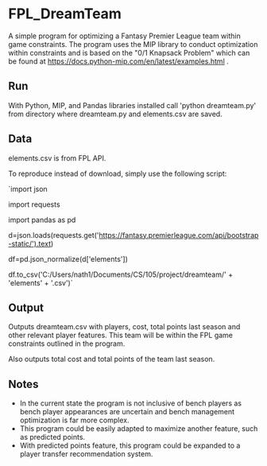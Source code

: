 # FPL_DreamTeam
A simple program for optimizing a Fantasy Premier League team within game constraints. The program uses the MIP library to conduct optimization within constraints and is based on the "0/1 Knapsack Problem" which can be found at https://docs.python-mip.com/en/latest/examples.html . 

## Run
With Python, MIP, and Pandas libraries installed call 'python dreamteam.py' from directory where dreamteam.py and elements.csv are saved.

## Data
elements.csv is from FPL API.

To reproduce instead of download, simply use the following script:

`import json

import requests

import pandas as pd

d=json.loads(requests.get('https://fantasy.premierleague.com/api/bootstrap-static/').text)

df=pd.json_normalize(d['elements'])

df.to_csv('C:/Users/nath1/Documents/CS/105/project/dreamteam/' + 'elements' + '.csv')`

## Output
Outputs dreamteam.csv with players, cost, total points last season and other relevant player features. This team will be within the FPL game constraints outlined in the program.

Also outputs total cost and total points of the team last season.

## Notes
* In the current state the program is not inclusive of bench players as bench player appearances are uncertain and bench management optimization is far more complex.
* This program could be easily adapted to maximize another feature, such as predicted points.
* With predicted points feature, this program could be expanded to a player transfer recommendation system. 
